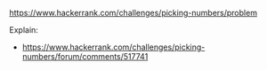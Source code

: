 https://www.hackerrank.com/challenges/picking-numbers/problem

Explain:

- https://www.hackerrank.com/challenges/picking-numbers/forum/comments/517741
